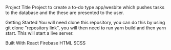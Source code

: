 Project Title
Project to create a to-do type app/wesbite which pushes tasks to the database and the these are presented to the user. 

Getting Started
You will need clone this repository, you can do this by using git clone "repository link", you will then need to run yarn build and then yarn start. This will start a live server. 



Built With
React
Firebase 
HTML
SCSS
